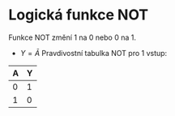 # Logická funkce NOT
Funkce NOT změní 1 na 0 nebo 0 na 1.
- $Y = \bar{A}$
Pravdivostní tabulka NOT pro 1 vstup:

| A | Y |
| -- | -- |
| 0 | 1 |
|1|0|

